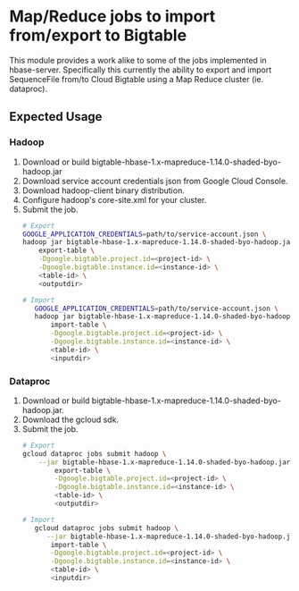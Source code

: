 # Map/Reduce jobs to import from/export to Bigtable

This module provides a work alike to some of the jobs implemented in hbase-server.
Specifically this currently the ability to export and import SequenceFile from/to
Cloud Bigtable using a Map Reduce cluster (ie. dataproc).

## Expected Usage 

[//]: # ({x-version-update-start:bigtable-hbase-1x-parent:released})
### Hadoop

1. Download or build bigtable-hbase-1.x-mapreduce-1.14.0-shaded-byo-hadoop.jar
2. Download service account credentials json from Google Cloud Console.
2. Download hadoop-client binary distribution.
3. Configure hadoop's core-site.xml for your cluster.
4. Submit the job. 
   ```bash
   # Export
   GOOGLE_APPLICATION_CREDENTIALS=path/to/service-account.json \
   hadoop jar bigtable-hbase-1.x-mapreduce-1.14.0-shaded-byo-hadoop.jar \
       export-table \
       -Dgoogle.bigtable.project.id=<project-id> \
       -Dgoogle.bigtable.instance.id=<instance-id> \
       <table-id> \
       <outputdir>
   
   # Import
      GOOGLE_APPLICATION_CREDENTIALS=path/to/service-account.json \
      hadoop jar bigtable-hbase-1.x-mapreduce-1.14.0-shaded-byo-hadoop.jar \
          import-table \
          -Dgoogle.bigtable.project.id=<project-id> \
          -Dgoogle.bigtable.instance.id=<instance-id> \
          <table-id> \
          <inputdir>
   ```


### Dataproc

1. Download or build bigtable-hbase-1.x-mapreduce-1.14.0-shaded-byo-hadoop.jar.
2. Download the gcloud sdk.
4. Submit the job. 
   ```bash
   # Export
   gcloud dataproc jobs submit hadoop \
       --jar bigtable-hbase-1.x-mapreduce-1.14.0-shaded-byo-hadoop.jar \
           export-table \
           -Dgoogle.bigtable.project.id=<project-id> \
           -Dgoogle.bigtable.instance.id=<instance-id> \
           <table-id> \
           <outputdir>
   
   # Import
      gcloud dataproc jobs submit hadoop \
         --jar bigtable-hbase-1.x-mapreduce-1.14.0-shaded-byo-hadoop.jar \
          import-table \
          -Dgoogle.bigtable.project.id=<project-id> \
          -Dgoogle.bigtable.instance.id=<instance-id> \
          <table-id> \
          <inputdir>
   ```

[//]: # ({x-version-update-end})
